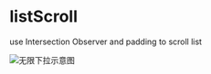 # listScroll
use Intersection Observer and padding to scroll list

![无限下拉示意图](https://p1.music.126.net/pJ_RZghrsOLO2UK8hlN6Pw==/109951164458290045.gif)
